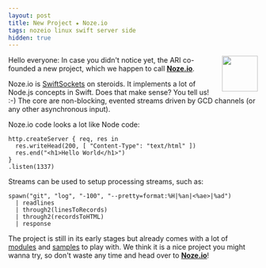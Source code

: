 ```yaml
---
layout: post
title: New Project ★ Noze.io
tags: nozeio linux swift server side
hidden: true
---
```


<img src="http://noze.io/images/noze-128x128.png" 
     align="right" width="72" height="72" style="padding: 0 0 0.5em 0.5em;" />
Hello everyone: In case you didn't notice yet, the ARI co-founded a new
project, which we happen to call [**Noze.io**](http://noze.io/).

Noze.io is [SwiftSockets](http://www.alwaysrightinstitute.com/SwiftSockets/)
on steroids. It implements a lot of Node.js concepts in Swift.
Does that make sense? You tell us! :-)
The core are non-blocking, evented streams driven by GCD channels (or any other
asynchronous input).

Noze.io code looks a lot like Node code:

    http.createServer { req, res in 
      res.writeHead(200, [ "Content-Type": "text/html" ])
      res.end("<h1>Hello World</h1>")
    }
    .listen(1337)

Streams can be used to setup processing streams, such as:

    spawn("git", "log", "-100", "--pretty=format:%H|%an|<%ae>|%ad")
      | readlines
      | through2(linesToRecords)
      | through2(recordsToHTML)
      | response

The project is still in its early stages but already comes with a lot of
[modules](https://github.com/NozeIO/Noze.io/tree/master/Sources)
and 
[samples](https://github.com/NozeIO/Noze.io/tree/master/Samples)
to play with.
We think it is a nice project you might wanna try, so don't waste any time
and head over to [**Noze.io**](http://noze.io/)!
